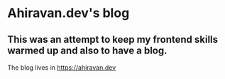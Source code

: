 # Ahiravan.dev's blog


## This was an attempt to keep my frontend skills warmed up and also to have a blog.

The blog lives in https://ahiravan.dev